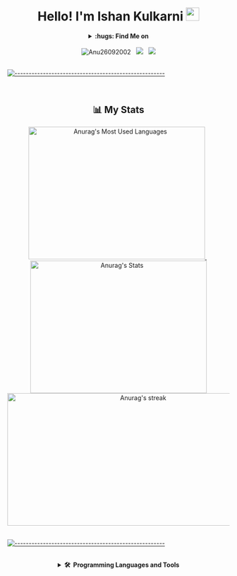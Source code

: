 <div align="center"> 
    <h1>Hello! I'm Ishan Kulkarni
        <img src="https://raw.githubusercontent.com/MartinHeinz/MartinHeinz/master/wave.gif" width="30px"> 
    </h1>
</div>

<div align="center">
    <details>
        <summary><b>:hugs:&nbsp;Find Me on</b></summary>
        <br/>
        <p>
            <a href="https://github.com/kulkarniishan">
                <img src="https://upload.wikimedia.org/wikipedia/commons/thumb/9/91/Octicons-mark-github.svg/1024px-Octicons-mark-github.svg.png" alt="Github icon" width="30" height="30"/>
            </a>
            &nbsp;
            <a href="https://linkedin.com/in/kulkarniishan" target="_blank">
                <img src="https://www.vectorlogo.zone/logos/linkedin/linkedin-tile.svg" alt="LinkedIn icon" width="30" height="30"/>
            </a>
<!--             &nbsp;
            <a href="https://twitter.com/kulkarniishan" target="_blank">
                <img src="https://www.vectorlogo.zone/logos/twitter/twitter-tile.svg" alt="Twitter icon" width="30" height="30"/>
            </a> -->
            &nbsp;
            <a href="https://www.instagram.com/kulkarniishan/" target="_blank">
                <img src="https://cdn2.iconfinder.com/data/icons/social-media-2285/512/1_Instagram_colored_svg_1-128.png" alt="instagram icon" width="30" height="30"/>
            </a>
            &nbsp;
<!--             <a href="https://facebook.com/anurag.ghosh.92798" target="_blank">
                <img src="https://www.vectorlogo.zone/logos/facebook/facebook-tile.svg" alt="Facebook icon" width="30" height="30"/>
            </a>
            &nbsp;
          <a href="https://www.hackerrank.com/anurag_ghosh1" target="_blank">
                <img src="https://upload.wikimedia.org/wikipedia/commons/thumb/4/40/HackerRank_Icon-1000px.png/900px-HackerRank_Icon-1000px.png" alt="Hackerrank icon" width="30" height="30"/>
            </a>
            &nbsp;
            <a href="https://codepen.io/anu26092002-the-styleful" target="_blank">
                <img src="https://cdn0.iconfinder.com/data/icons/social-media-2091/100/social-32-512.png" alt="CodePen icon" width="30" height="30"/>
            </a> -->
        </p>
    </details>
</div>

<br/>

<div align="center"> 
    <img src="https://komarev.com/ghpvc/?username=kulkarniishan&label=Profile%20views&color=1E90FF&style=flat" alt="Anu26092002" />
    &nbsp;
    <img src="https://badges.pufler.dev/commits/monthly/kulkarniishan" />
    &nbsp;
    <img src="https://visitor-badge.glitch.me/badge?page_id=kulkarniishan" />
</div>

<br/>

[![-----------------------------------------------------](https://raw.githubusercontent.com/andreasbm/readme/master/assets/lines/colored.png)](#-table-of-contents)

<br/>

<div align="center"> 
    <h2>📊 My Stats</h2>
    <a href="https://github.com/kulkarniishan">
        <img height="300" width="400" src="https://github-readme-stats.vercel.app/api/top-langs/?username=kulkarniishan&&hide_title=false&hide_border=true&layout=compact&langs_count=8&exclude_repo=comp426&text_color=fff7ff&icon_color=ffffff&bg_color=151515" alt="Anurag's Most Used Languages" />
    </a>
    &nbsp;
    <a href="https://github.com/Anu26092002">
        <img height="300"  width="400" src="https://github-readme-stats.vercel.app/api?username=kulkarniishan&hide_title=false&hide_border=true&show_icons=true&include_all_commits=true&count_private=true&line_height=21&text_color=fff7ff&icon_color=ffffff&bg_color=151515" alt="Anurag's Stats" />
    </a>
    <br/>
    <a href="https://github.com/kulkarniishan">
        <img height="300"  width="600" title="🔥 Get streak stats for your profile at git.io/streak-stats" alt="Anurag's streak" src="https://github-readme-streak-stats.herokuapp.com/?user=kulkarniishan&theme=neon-dark&hide_border=true"/>
    </a>
</div>
<br/>

[![-----------------------------------------------------](https://raw.githubusercontent.com/andreasbm/readme/master/assets/lines/colored.png)](#-table-of-contents)

<br/>

<div align="center"> 
    <details>
        <summary><b>🛠️&nbsp;&nbsp;Programming Languages&nbsp;and&nbsp;Tools</b></summary>
        <br/>
        <p align="center">
            <img src="https://upload.wikimedia.org/wikipedia/commons/thumb/f/fd/Microsoft_Office_Word_%282019%E2%80%93present%29.svg/768px-Microsoft_Office_Word_%282019%E2%80%93present%29.svg.png" alt="Word" width="40" height="40" title="MS Word"/>
            &nbsp;
            <img src="https://upload.wikimedia.org/wikipedia/commons/thumb/3/34/Microsoft_Office_Excel_%282019%E2%80%93present%29.svg/768px-Microsoft_Office_Excel_%282019%E2%80%93present%29.svg.png" alt="Excel" width="40" height="40" title="MS Excel"/>
            &nbsp;
            <img src="https://upload.wikimedia.org/wikipedia/commons/thumb/0/0d/Microsoft_Office_PowerPoint_%282019%E2%80%93present%29.svg/768px-Microsoft_Office_PowerPoint_%282019%E2%80%93present%29.svg.png" alt="Powerpoitdth" width="40" height="40" title="MS PowerPoint"/>
            &nbsp;
            <img src="https://cdn.iconscout.com/icon/free/png-512/c-programming-569564.png" alt="C" width="40" height="40" title="C"/>
            &nbsp;
            <img src="https://www.vectorlogo.zone/logos/python/python-icon.svg" alt="python" width="40" height="40" title="Python3"/>
            &nbsp;
            <img src="https://www.vectorlogo.zone/logos/java/java-icon.svg" alt="java" width="40" height="40" title="Java"/>
            &nbsp;
            <img src="https://www.vectorlogo.zone/logos/r-project/r-project-icon.svg" alt="R" width="40" height="40" title="R"/>
            &nbsp;
            <img src="https://www.vectorlogo.zone/logos/mysql/mysql-icon.svg" alt="mysql" width="40" height="40" title="MySQL"/>
            &nbsp;
            <img src="https://www.vectorlogo.zone/logos/postgresql/postgresql-icon.svg" alt="postgresql" width="40" height="40" title="PostgreSQL"/>
            &nbsp;
            <img src="https://www.vectorlogo.zone/logos/w3_html5/w3_html5-icon.svg" alt="html5" width="40" height="40" title="HTML5" />
            &nbsp;
            <img src="https://upload.wikimedia.org/wikipedia/commons/thumb/6/62/CSS3_logo.svg/768px-CSS3_logo.svg.png" alt="heroku" width="40" height="40" title="CSS3" />
            &nbsp;
            <img src="https://www.vectorlogo.zone/logos/getbootstrap/getbootstrap-icon.svg" alt="bootstrap" width="40" height="40" title="Bootstrap"/>
            &nbsp;
            <img src="https://upload.wikimedia.org/wikipedia/commons/thumb/9/99/Unofficial_JavaScript_logo_2.svg/768px-Unofficial_JavaScript_logo_2.svg.png" alt="javascript" width="40" height="40" title="Javascript" />
            &nbsp;
            <img src="https://www.vectorlogo.zone/logos/reactjs/reactjs-icon.svg" alt="React" width="40" height="40" title="React JS"/>
            &nbsp;
            <img src="https://www.vectorlogo.zone/logos/typescriptlang/typescriptlang-icon.svg" alt="TypeScript" width="40" height="40"title="TypeScript"/>
            &nbsp;
            <img src="https://www.vectorlogo.zone/logos/angular/angular-icon.svg" alt="Angular" width="40" height="40"title="Angular12">
            &nbsp;
            <img src="https://www.vectorlogo.zone/logos/git-scm/git-scm-icon.svg" alt="git" width="40" height="40" title="Git"/>
            &nbsp;
            <img src="https://www.vectorlogo.zone/logos/mongodb/mongodb-icon.svg" alt="mongodb" width="40" height="40" title="MongoDB"/>
            &nbsp;
            <img src="https://www.vectorlogo.zone/logos/gnu_bash/gnu_bash-icon.svg" alt="bash" width="40" height="40" title="Bash"/>
            &nbsp;
            <img src="https://www.vectorlogo.zone/logos/dartlang/dartlang-icon.svg" alt="Dart" width="40" height="40"title="Dart"/>
            &nbsp;
            <img src="https://www.vectorlogo.zone/logos/flutterio/flutterio-icon.svg" alt="Flutter" width="40" height="40" title="Flutter"/>
            &nbsp;
            <img src="https://www.vectorlogo.zone/logos/firebase/firebase-icon.svg" alt="firebase" width="40" height="40" title="Firebase"/>
            &nbsp;
        </p>
</div>

<!---
Anu26092002/Anu26092002 is a ✨ special ✨ repository because its `README.md` (this file) appears on your GitHub profile.
You can click the Preview link to take a look at your changes.
--->
